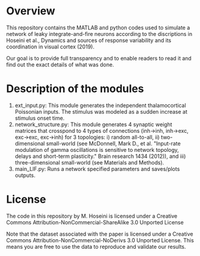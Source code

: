 # Overview
This repository contains the MATLAB and python codes used to simulate a network of leaky integrate-and-fire neurons according to the discriptions in Hoseini et al., Dynamics and sources of response variability and its coordination in visual cortex (2019).

Our goal is to provide full transparency and to enable readers to read it and find out the exact details of what was done.

# Description of the modules
1. ext_input.py: This module generates the independent thalamocortical Poissonian inputs. The stimulus was modeled as a sudden increase at stimulus onset time.
2. network_structure.py: This module generates 4 synaptic weight matrices that crosspond to 4 types of connections (inh->inh, inh->exc, exc->exc, exc->inh) for 3 topologies: i) random all-to-all, ii) two-dimensional small-world (see McDonnell, Mark D., et al. "Input-rate modulation of gamma oscillations is sensitive to network topology, delays and short-term plasticity." Brain research 1434 (2012)), and iii) three-dimensional small-world (see Materials and Methods).
3. main_LIF.py: Runs a network specified parameters and saves/plots outputs.

# License
The code in this repository by M. Hoseini is licensed under a Creative Commons Attribution-NonCommercial-ShareAlike 3.0 Unported License

Note that the dataset associated with the paper is licensed under a Creative Commons Attribution-NonCommercial-NoDerivs 3.0 Unported License. This means you are free to use the data to reproduce and validate our results.
